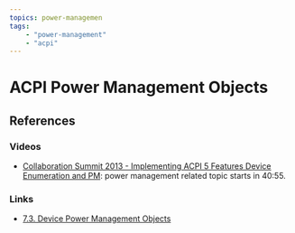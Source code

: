 ```yaml
---
topics: power-managemen
tags:
    - "power-management"
    - "acpi"
---
```


# ACPI Power Management Objects

## References

### Videos

- [Collaboration Summit 2013 - Implementing ACPI 5 Features Device Enumeration and PM](https://youtu.be/iUcGyfCoZTE?t=2454): power management related topic starts in 40:55.

### Links

- [7.3. Device Power Management Objects](https://uefi.org/htmlspecs/ACPI_Spec_6_4_html/07_Power_and_Performance_Mgmt/device-power-management-objects.html)
